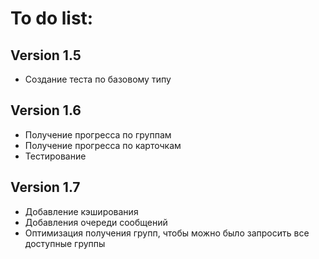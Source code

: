 # To do list:

## Version 1.5

* Создание теста по базовому типу

## Version 1.6

* Получение прогресса по группам
* Получение прогресса по карточкам
* Тестирование

## Version 1.7

* Добавление кэширования
* Добавления очереди сообщений
* Оптимизация получения групп, чтобы можно было запросить все доступные группы
